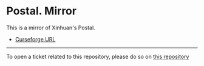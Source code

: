 # Postal. Mirror

This is a mirror of Xinhuan's Postal.

- [Curseforge URL](https://www.curseforge.com/wow/addons/postal)

----

To open a ticket related to this repository, please do so on [this repository](https://github.com/curseforge-mirror/.github)
